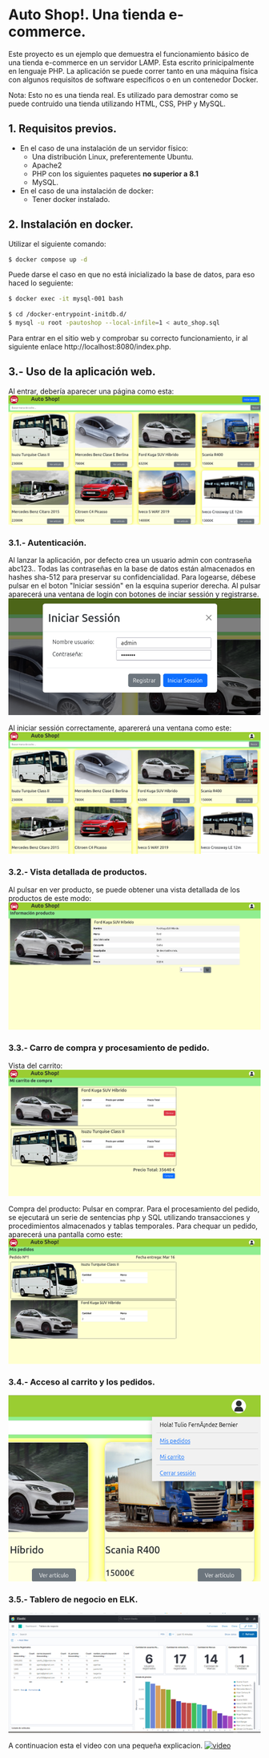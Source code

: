 # Auto Shop!. Una tienda e-commerce.
Este proyecto es un ejemplo que demuestra el funcionamiento básico de una tienda e-commerce en un servidor LAMP. Esta escrito prinicipalmente en lenguaje PHP.  La aplicación se puede correr tanto en una máquina física con algunos requisitos de software específicos o en un contenedor Docker.

Nota: Esto no es una tienda real. Es utilizado para demostrar como se puede contruido una tienda utilizando HTML, CSS, PHP y MySQL.

## 1. Requisitos previos.
* En el caso de una instalación de un servidor físico:
  * Una distribución Linux, preferentemente Ubuntu.
  * Apache2
  * PHP con los siguientes paquetes **no superior a 8.1**
  * MySQL.
 * En el caso de una instalación de docker:
   * Tener docker instalado.

## 2. Instalación en docker.
Utilizar el siguiente comando:
```bash
$ docker compose up -d
```

Puede darse el caso en que no está inicializado la base de datos, para eso haced lo seguiente:

```bash
$ docker exec -it mysql-001 bash
```
```bash
$ cd /docker-entrypoint-initdb.d/
$ mysql -u root -pautoshop --local-infile=1 < auto_shop.sql
```
Para entrar en el sitio web y comprobar su correcto funcionamiento, ir al siguiente enlace http://localhost:8080/index.php.

## 3.- Uso de la aplicación web.
Al entrar, debería aparecer una página como esta:
![imagen](https://github.com/ecc360/tienda/raw/main/images/24740c5c-1285-46f3-ae21-292ced63f596.png)

### 3.1.- Autenticación.
Al lanzar la aplicación, por defecto crea un usuario admin con contraseña abc123.. Todas las contraseñas en la base de datos están almacenados en hashes sha-512 para preservar su confidencialidad. Para logearse, débese pulsar en el boton "Iniciar sessión" en la esquina superior derecha. Al pulsar aparecerá una ventana de login con botones de inciar sessión y registrarse. 
![imagen](https://github.com/ecc360/tienda/raw/main/images/f478f390-994d-400b-9dbe-d2f883b13b3b.png)

Al iniciar sessión correctamente, aparererá una ventana como este:
![imagen](https://github.com/ecc360/tienda/raw/main/images/09aaef1e-5236-4481-bba3-8a27b2069b41.png)

### 3.2.- Vista detallada de productos.
Al pulsar en ver producto, se puede obtener una vista detallada de los productos de este modo:
![imagen](https://github.com/ecc360/tienda/raw/main/images/bbacabdc-e0ad-4bfa-a330-9a58d1693968.png)

### 3.3.- Carro de compra y procesamiento de pedido.
Vista del carrito:
![imagen](https://github.com/ecc360/tienda/raw/main/images/12cac226-e390-4d95-8d94-c497c14ed1b7.png)

Compra del producto: Pulsar en comprar. Para el procesamiento del pedido, se ejecutará un serie de sentencias php y SQL utilizando transacciones y procedimientos almacenados y tablas temporales. Para chequar un pedido, aparecerá una pantalla como este:
![imagen](https://github.com/ecc360/tienda/raw/main/images/e5a87f37-8bd3-4709-bb36-1fd799aeaf73.png)

### 3.4.- Acceso al carrito y los pedidos.
![imagen](https://github.com/ecc360/tienda/raw/main/images/3160d81e-343a-450e-be6c-2a5cbedf8343.png)

### 3.5.- Tablero de negocio en ELK.
![imagen](https://github.com/ecc360/tienda/raw/main/images/f478f390-994d-400b-9dbe-d2f883b13bb.png)

A continuacion esta el video con una pequeña explicacion.
[![video](https://img.youtube.com/vi/MPBaoevATrc/0.jpg)](https://youtu.be/MPBaoevATrc)
